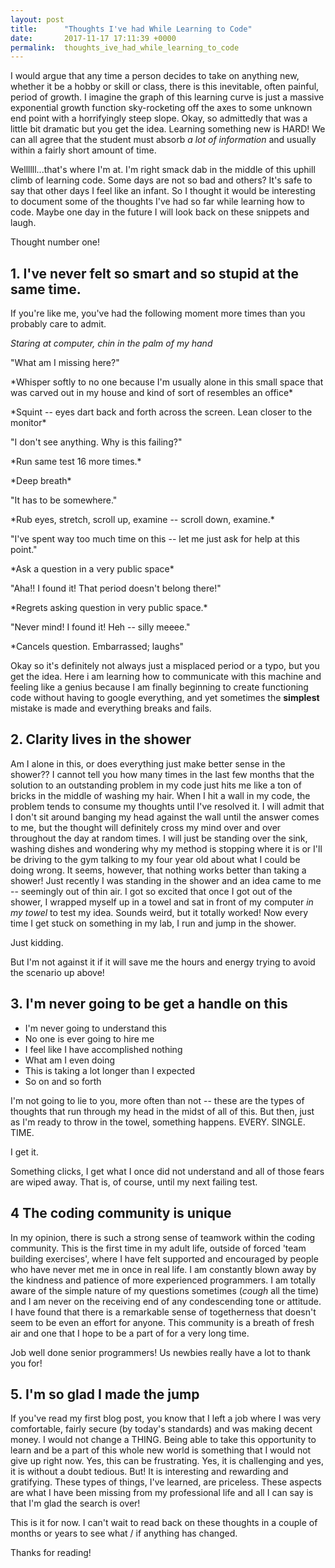 ```yaml
---
layout: post
title:      "Thoughts I've had While Learning to Code"
date:       2017-11-17 17:11:39 +0000
permalink:  thoughts_ive_had_while_learning_to_code
---
```



I would argue that any time a person decides to take on anything new, whether it be a hobby or skill or class, there is this inevitable, often painful, period of growth. I imagine the graph of this learning curve is just a massive exponential growth function sky-rocketing off the axes to some unknown end point with a horrifyingly steep slope. Okay, so admittedly that was a little bit dramatic but you get the idea. Learning something new is HARD! We can all agree that the student must absorb *a lot of information* and usually within a fairly short amount of time. 

Wellllll...that's where I'm at. I'm right smack dab in the middle of this uphill climb of learning code. Some days are not so bad and others? It's safe to say that other days I feel like an infant. So I thought it would be interesting to document some of the thoughts I've had so far while learning how to code. Maybe one day in the future I will look back on these snippets and laugh. 

Thought number one!

## 1. I've never felt so smart and so stupid at the same time.
If you're like me, you've had the following moment more times than you probably care to admit.

*Staring at computer, chin in the palm of my hand*
<p> "What am I missing here?" </p>
<p>*Whisper softly to no one because I'm usually alone in this small space that was carved out in my house and kind of sort of resembles an office*</p>
<p>*Squint -- eyes dart back and forth across the screen. Lean closer to the monitor*</p>
<p>"I don't see anything. Why is this failing?"</p>
<p>*Run same test 16 more times.*</p>
<p>*Deep breath*</p>
<p>"It has to be somewhere."</p>
<p>*Rub eyes, stretch, scroll up, examine -- scroll down, examine.*</p>
<p>"I've spent way too much time on this -- let me just ask for help at this point."</p>
<p>*Ask a question in a very public space*</p>
<p>"Aha!! I found it! That period doesn't belong there!"</p>
<p>*Regrets asking question in very public space.*</p>
<p>"Never mind! I found it! Heh -- silly meeee."</p>
<p>*Cancels question. Embarrassed; laughs"</p>

Okay so it's definitely not always just a misplaced period or a typo, but you get the idea. Here i am learning how to communicate with this machine and feeling like a genius because I am finally beginning to create functioning code without having to google everything, and yet sometimes the **simplest** mistake is made and everything breaks and fails. 

## 2. Clarity lives in the shower
Am I alone in this, or does everything just make better sense in the shower?? I cannot tell you how many times in the last few months that the solution to an outstanding problem in my code just hits me like a ton of bricks in the middle of washing my hair. When I hit a wall in my code, the problem tends to consume my thoughts until I've resolved it. I will admit that I don't sit around banging my head against the wall until the answer comes to me, but the thought will definitely cross my mind over and over throughout the day at random times. I will just be standing over the sink, washing dishes and wondering why my method is stopping where it is or I'll be driving to the gym talking to my four year old about what I could be doing wrong. It seems, however, that nothing works better than taking a shower! Just recently I was standing in the shower and an idea came to me -- seemingly out of thin air. I got so excited that once I got out of the shower, I wrapped myself up in a towel and sat in front of my computer *in my towel* to test my idea. Sounds weird, but it totally worked! Now every time I get stuck on something in my lab, I run and jump in the shower.

Just kidding. 

But I'm not against it if it will save me the hours and energy trying to avoid the scenario up above!

## 3. I'm never going to be get a handle on this
* I'm never going to understand this
* No one is ever going to hire me
* I feel like I have accomplished nothing
* What am I even doing
* This is taking a lot longer than I expected
* So on and so forth

I'm not going to lie to you, more often than not -- these are the types of thoughts that run through my head in the midst of all of this. But then, just as I'm ready to throw in the towel, something happens. EVERY. SINGLE. TIME. 

I get it.

Something clicks, I get what I once did not understand and all of those fears are wiped away. That is, of course, until my next failing test.

## 4 The coding community is unique 
In my opinion, there is such a strong sense of teamwork within the coding community. This is the first time in my adult life, outside of forced 'team building exercises', where I have felt supported and encouraged by people who have never met me in once in real life. I am constantly blown away by the kindness and patience of more experienced programmers. I am totally aware of the simple nature of my questions sometimes (*cough* all the time) and I am never on the receiving end of any condescending tone or attitude. I have found that there is a remarkable sense of togetherness that doesn't seem to be even an effort for anyone. This community is a breath of fresh air and one that I hope to be a part of for a very long time. 

Job well done senior programmers! Us newbies really have a lot to thank you for!

## 5. I'm so glad I made the jump
If you've read my first blog post, you know that I left a job where I was very comfortable, fairly secure (by today's standards) and was making decent money. I would not change a THING. Being able to take this opportunity to learn and be a part of this whole new world is something that I would not give up right now. Yes, this can be frustrating. Yes, it is challenging and yes, it is without a doubt tedious. But! It is interesting and rewarding and gratifying. These types of things, I've learned, are priceless. These aspects are what I have been missing from my professional life and all I can say is that I'm glad the search is over!

This is it for now. I can't wait to read back on these thoughts in a couple of months or years to see what / if anything has changed. 

Thanks for reading!
